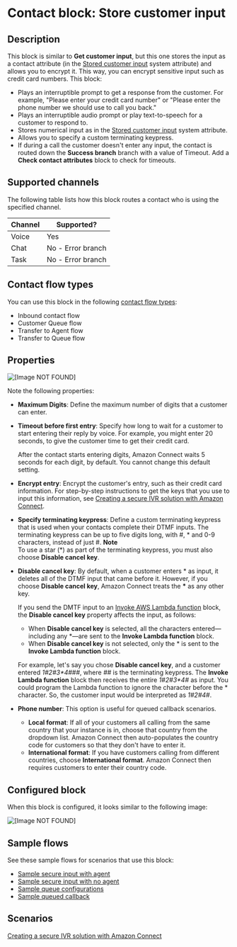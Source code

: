 # Contact block: Store customer input<a name="store-customer-input"></a>

## Description<a name="store-customer-input-description"></a>

This block is similar to **Get customer input**, but this one stores the input as a contact attribute \(in the [Stored customer input](connect-attrib-list.md#attribs-system-table) system attribute\) and allows you to encrypt it\. This way, you can encrypt sensitive input such as credit card numbers\. This block:
+ Plays an interruptible prompt to get a response from the customer\. For example, "Please enter your credit card number" or "Please enter the phone number we should use to call you back\." 
+ Plays an interruptible audio prompt or play text\-to\-speech for a customer to respond to\. 
+ Stores numerical input as in the [Stored customer input](connect-attrib-list.md#attribs-system-table) system attribute\.
+ Allows you to specify a custom terminating keypress\.
+ If during a call the customer doesn't enter any input, the contact is routed down the **Success branch** branch with a value of Timeout\. Add a **Check contact attributes** block to check for timeouts\.

## Supported channels<a name="store-customer-input-channels"></a>

The following table lists how this block routes a contact who is using the specified channel\. 


| Channel | Supported? | 
| --- | --- | 
| Voice | Yes | 
| Chat | No \- Error branch | 
| Task | No \- Error branch | 

## Contact flow types<a name="store-customer-input-types"></a>

You can use this block in the following [contact flow types](create-contact-flow.md#contact-flow-types):
+ Inbound contact flow
+ Customer Queue flow
+ Transfer to Agent flow
+ Transfer to Queue flow

## Properties<a name="store-customer-input-properties"></a>

![\[Image NOT FOUND\]](http://docs.aws.amazon.com/connect/latest/adminguide/images/store-customer-input-properties1.png)

Note the following properties:
+ **Maximum Digits**: Define the maximum number of digits that a customer can enter\. 
+ **Timeout before first entry**: Specify how long to wait for a customer to start entering their reply by voice\. For example, you might enter 20 seconds, to give the customer time to get their credit card\.

  After the contact starts entering digits, Amazon Connect waits 5 seconds for each digit, by default\. You cannot change this default setting\. 
+ **Encrypt entry**: Encrypt the customer's entry, such as their credit card information\. For step\-by\-step instructions to get the keys that you use to input this information, see [Creating a secure IVR solution with Amazon Connect](https://aws.amazon.com/blogs/contact-center/creating-a-secure-ivr-solution-with-amazon-connect/)\.
+ **Specify terminating keypress**: Define a custom terminating keypress that is used when your contacts complete their DTMF inputs\. The terminating keypress can be up to five digits long, with \#, \* and 0\-9 characters, instead of just \#\. 
**Note**  
To use a star \(\*\) as part of the terminating keypress, you must also choose **Disable cancel key**\.
+ **Disable cancel key**: By default, when a customer enters \* as input, it deletes all of the DTMF input that came before it\. However, if you choose **Disable cancel key**, Amazon Connect treats the **\*** as any other key\.

  If you send the DMTF input to an [Invoke AWS Lambda function](invoke-lambda-function-block.md) block, the **Disable cancel key** property affects the input, as follows: 
  + When **Disable cancel key** is selected, all the characters entered—including any \*—are sent to the **Invoke Lambda function** block\. 
  + When **Disable cancel key** is not selected, only the \* is sent to the **Invoke Lambda function** block\. 

  For example, let's say you chose **Disable cancel key**, and a customer entered *1\#2\#3\*4\#\#\#*, where *\#\#* is the terminating keypress\. The **Invoke Lambda function** block then receives the entire *1\#2\#3\*4\#* as input\. You could program the Lambda function to ignore the character before the \* character\. So, the customer input would be interpreted as *1\#2\#4\#*\.
+ **Phone number**: This option is useful for queued callback scenarios\.
  + **Local format**: If all of your customers all calling from the same country that your instance is in, choose that country from the dropdown list\. Amazon Connect then auto\-populates the country code for customers so that they don't have to enter it\.
  + **International format**: If you have customers calling from different countries, choose **International format**\. Amazon Connect then requires customers to enter their country code\.

## Configured block<a name="store-customer-input-configured"></a>

When this block is configured, it looks similar to the following image:

![\[Image NOT FOUND\]](http://docs.aws.amazon.com/connect/latest/adminguide/images/store-customer-input-configured.png)

## Sample flows<a name="store-customer-input-samples"></a>

See these sample flows for scenarios that use this block:
+ [Sample secure input with agent](sample-secure-input-with-agent.md)
+ [Sample secure input with no agent](sample-secure-input-with-noagent.md) 
+ [Sample queue configurations](sample-queue-configurations.md) 
+ [Sample queued callback](sample-queued-callback.md) 

## Scenarios<a name="store-customer-input-scenarios"></a>

[Creating a secure IVR solution with Amazon Connect](https://aws.amazon.com/blogs/contact-center/creating-a-secure-ivr-solution-with-amazon-connect/)